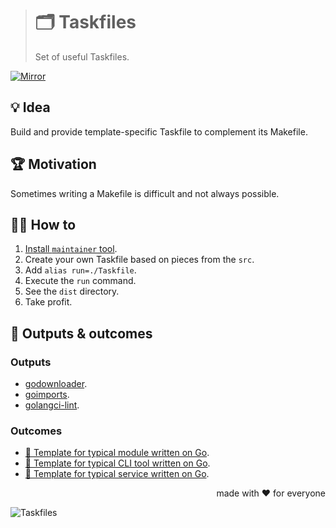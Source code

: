 > # 🗂 Taskfiles
>
> Set of useful Taskfiles.

[![Mirror][mirror.icon]][mirror.page]

## 💡 Idea

Build and provide template-specific Taskfile to complement its Makefile.

## 🏆 Motivation

Sometimes writing a Makefile is difficult and not always possible.

## 🤼‍♂️ How to

1. [Install `maintainer` tool][maintainer].
2. Create your own Taskfile based on pieces from the `src`.
3. Add `alias run=./Taskfile`.
4. Execute the `run` command.
5. See the `dist` directory.
6. Take profit.

## 🤲 Outputs & outcomes

### Outputs

- [godownloader](https://github.com/kamilsk/godownloader/releases/tag/homebrew).
- [goimports](https://github.com/kamilsk/go-tools/releases/tag/goimports).
- [golangci-lint](https://github.com/kamilsk/golangci-lint/releases/tag/looppointer).

### Outcomes

- [🧩 Template for typical module written on Go](https://github.com/octomation/go-module).
- [🧩 Template for typical CLI tool written on Go](https://github.com/octomation/go-tool).
- [🧩 Template for typical service written on Go](https://github.com/octomation/go-service).

<p align="right">made with ❤️ for everyone</p>

![Taskfiles][social.image]

[mirror.page]:      https://bitbucket.org/kamilsk/taskfiles
[mirror.icon]:      https://img.shields.io/badge/mirror-bitbucket-blue

[maintainer]:       https://github.com/octomation/maintainer#-installation

[social.image]:     https://socialify.git.ci/octomation/taskfiles/image?description=1&font=Raleway&language=1&name=1&owner=1&pattern=Circuit%20Board&theme=Light
